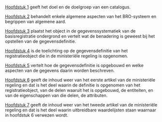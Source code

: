 <p><a href ="#inleiding">Hoofdstuk 1</a> geeft het doel en de doelgroep van een catalogus.</p>
<p><a href ="#algemene-kenmerken-en-begrippen">Hoofdstuk 2</a> behandelt enkele algemene aspecten van het BRO-systeem en begrippen van algemene aard.</p>
<p><a href ="#Grondwatermonitoring">Hoofdstuk 3</a> plaatst het object in de gegevenssystematiek van de basisregistratie ondergrond en vertelt wat de benadering is geweest bij het opstellen van de gegevensdefinitie.</p>
<p><a href ="#Grondwatermonitoringput">Hoofdstuk 4</a> is de toelichting op de gegevensdefinitie van het registratieobject die in de ministeriële regeling is opgenomen.</p>
<p><a href ="#intro-gegevensdefinitie">Hoofdstuk 5</a> vertelt hoe de gegevensdefinitie is opgebouwd en welke aspecten van de gegevens daarin worden beschreven.</p>
<p><a href ="#gegevensdefinitie">Hoofdstuk 6</a> geeft de inhoud weer van het eerste artikel van de ministeriële regeling en dat is het deel waarin de definitie is opgenomen van het registratieobject, van de delen waaruit het is opgebouwd, de entiteiten, en van de eigenschappen van die delen, de attributen.</p>
<p><a href ="#uitbreidbare-waardelijsten">Hoofdstuk 7</a> geeft de inhoud weer van het tweede artikel van de ministeriële regeling en dat is het deel waarin uitbreidbare waardelijsten staan waarnaar in hoofdstuk 6 verwezen wordt.</p>
